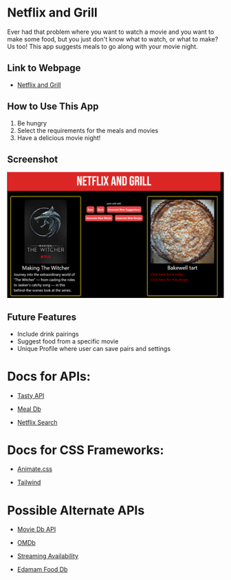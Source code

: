# Netflix and Grill

Ever had that problem where you want to watch a movie and you want to make some food, but you just don't know what to watch, or what to make? Us too! This app suggests meals to go along with your movie night.

## Link to Webpage 
- [Netflix and Grill](https://alexanderleino.github.io/Netflix-and-Grill/)

## How to Use This App

1. Be hungry
2. Select the requirements for the meals and movies
3. Have a delicious movie night! 

## Screenshot

![Screencap of the project](./assets/images/net-grill-screencap.png)


## Future Features

- Include drink pairings
- Suggest food from a specific movie
- Unique Profile where user can save pairs and settings





# Docs for APIs:
- [Tasty API](https://rapidapi.com/apidojo/api/tasty/)

- [Meal Db](https://www.themealdb.com/api.php)

- [Netflix Search](https://rapidapi.com/unogs/api/unogsng/)


# Docs for CSS Frameworks:
- [Animate.css](https://animate.style/)

- [Tailwind](https://tailwindcss.com/docs)




# Possible Alternate APIs

- [Movie Db API](https://rapidapi.com/rapidapi/api/movie-database-imdb-alternative/)

- [OMDb](https://www.omdbapi.com/)

- [Streaming Availability](https://rapidapi.com/movie-of-the-night-movie-of-the-night-default/api/streaming-availability/)

- [Edamam Food Db](https://developer.edamam.com/food-database-api-docs)
